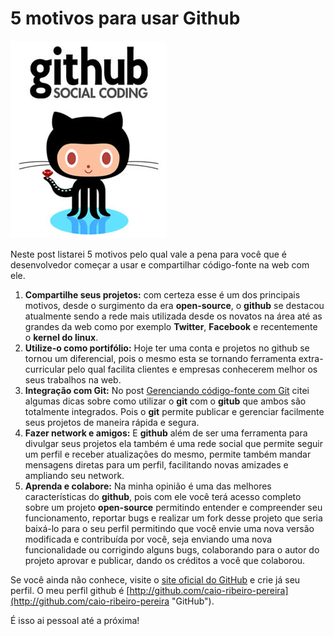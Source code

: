 # 5 motivos para usar Github

[![Github Social Coding](../images/github-logo.jpg "Github Social Coding")](http://github.com "GitHub")

Neste post listarei 5 motivos pelo qual vale a pena para você que é desenvolvedor começar a usar e compartilhar código-fonte na web com ele.

1.  **Compartilhe seus projetos:** com certeza esse é um dos principais motivos, desde o surgimento da era **open-source**, o **github** se destacou atualmente sendo a rede mais utilizada desde os novatos na área até as grandes da web como por exemplo **Twitter**, **Facebook** e recentemente o **kernel do linux**.
2.  **Utilize-o como portifólio:** Hoje ter uma conta e projetos no github se tornou um diferencial, pois o mesmo esta se tornando ferramenta extra-curricular pelo qual facilita clientes e empresas conhecerem melhor os seus trabalhos na web.
3.  **Integração com Git:** No post [Gerenciando código-fonte com Git](../gerenciando-codigo-fonte-com-git "Gerenciando código-fonte com Git") citei algumas dicas sobre como utilizar o **git** com o **gitub** que ambos são totalmente integrados. Pois o **git** permite publicar e gerenciar facilmente seus projetos de maneira rápida e segura.
4.  **Fazer network e amigos:** E **github** além de ser uma ferramenta para divulgar seus projetos ela também é uma rede social que permite seguir um perfil e receber atualizações do mesmo, permite também mandar mensagens diretas para um perfil, facilitando novas amizades e ampliando seu network.
5.  **Aprenda e colabore:** Na minha opinião é uma das melhores características do **github**, pois com ele você terá acesso completo sobre um projeto **open-source** permitindo entender e compreender seu funcionamento, reportar bugs e realizar um fork desse projeto que seria baixá-lo para o seu perfil permitindo que você envie uma nova versão modificada e contribuída por você, seja enviando uma nova funcionalidade ou corrigindo alguns bugs, colaborando para o autor do projeto aprovar e publicar, dando os créditos a você que colaborou.

Se você ainda não conhece, visite o [site oficial do GitHub](http://github.com "GitHub") e crie já seu perfil. O meu perfil github é [http://github.com/caio-ribeiro-pereira](http://github.com/caio-ribeiro-pereira "GitHub").

É isso ai pessoal até a próxima!